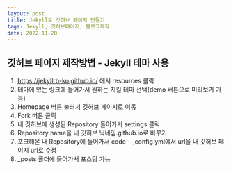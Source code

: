 ```yaml
---
layout: post
title: Jekyll로 깃허브 페이지 만들기
tags: Jekyll, 깃허브페이지, 블로그제작
date: 2022-11-28
---
```

## 깃허브 페이지 제작방법 - Jekyll 테마 사용
1. https://jekyllrb-ko.github.io/
에서 resources 클릭 
2. 테마에 있는 링크에 들어가서 원하는 지킬 테마 선택(demo 버튼으로 미리보기 가능)
3. Homepage 버튼 눌러서 깃허브 페이지로 이동
4. Fork 버튼 클릭
5. 내 깃허브에 생성된 Repository 들어가서 settings 클릭
6. Repository name을 내 깃허브 닉네임.github.io로 바꾸기
7. 포크해온 내 Repository에 들어가서 code - _config.yml에서 url을 내 깃허브 페이지 url로 수정 
8. _posts 폴더에 들어가서 포스팅 가능
